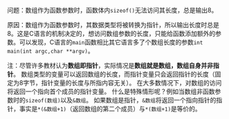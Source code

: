 问题：数组作为函数参数时，函数体内`sizeof()`无法访问其长度，总是输出8。

原因：数组作为函数参数时，其数据类型将被转换为指针，所以输出长度时总是8。这是C语言的机制决定的，想访问数组参数的长度，只能给函数添加额外的参数。可以发现，C语言的`main`函数相比其它语言多了个数组长度的参数`int main(int argc,char **argv)`。

注：尽管许多教材认为**数组即指针**，实际情况是**数组就是数组，数组自身并非指针**。
数组类型的变量可以返回数组的长度，而指针变量只会返回指针的长度（固定为8字节，指针变量的长度与所指内容无关）。
在大多数情况下，对数组的访问将返回一个指向首个成员的指针变量。
什么是特殊情形呢？例如当数组非函数参数时的`sizeof(数组)`以及`&数组`。
如果数组是指针，`&数组`将返回一个指向指针的指针，事实是`*(&数组+1)`（返回数组的第二个成员）与`*(数组+1)`是等价的。
